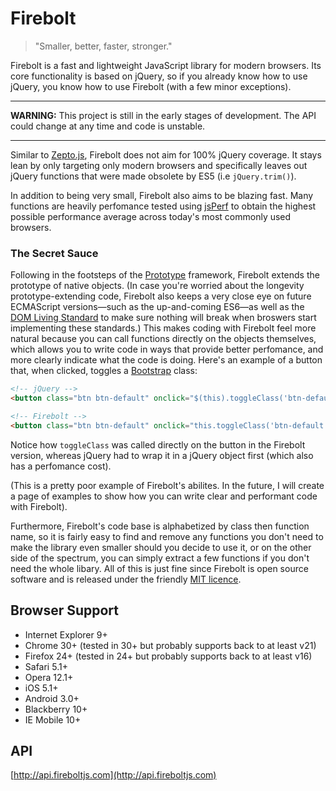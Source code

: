 Firebolt
========

> "Smaller, better, faster, stronger."

Firebolt is a fast and lightweight JavaScript library for modern browsers. Its core functionality is based on jQuery, so if you already know how to use jQuery, you know how to use Firebolt (with a few minor exceptions).

---

**WARNING:** This project is still in the early stages of development. The API could change at any time and code is unstable.

---

Similar to <a href="http://zeptojs.com" target="_blank">Zepto.js</a>, Firebolt does not aim for 100% jQuery coverage. It stays lean by only targeting only modern browsers and specifically leaves out jQuery functions that were made obsolete by ES5 (i.e `jQuery.trim()`).

In addition to being very small, Firebolt also aims to be blazing fast. Many functions are heavily perfomance tested using <a href="http://jsperf.com" target="_blank">jsPerf</a> to obtain the highest possible performance average across today's most commonly used browsers.

### The Secret Sauce

Following in the footsteps of the <a href="http://prototypejs.org/" target="_blank">Prototype</a> framework, Firebolt extends the prototype of native objects. (In case you're worried about the longevity prototype-extending code, Firebolt also keeps a very close eye on future ECMAScript versions&mdash;such as the up-and-coming ES6&mdash;as well as the <a href="http://dom.spec.whatwg.org" target="_blank">DOM Living Standard</a> to make sure nothing will break when broswers start implementing these standards.) This makes coding with Firebolt feel more natural because you can call functions directly on the objects themselves, which allows you to write code in ways that provide better perfomance, and more clearly indicate what the code is doing. Here's an example of a button that, when clicked, toggles a <a href="http://getbootstrap.com" target="_blank">Bootstrap</a> class:

```html
<!-- jQuery -->
<button class="btn btn-default" onclick="$(this).toggleClass('btn-default btn-success')">Text</button>

<!-- Firebolt -->
<button class="btn btn-default" onclick="this.toggleClass('btn-default btn-success')">Text</button>
```

Notice how `toggleClass` was called directly on the button in the Firebolt version, whereas jQuery had to wrap it in a jQuery object first (which also has a perfomance cost).

(This is a pretty poor example of Firebolt's abilites. In the future, I will create a page of examples to show how you can write clear and performant code with Firebolt).

Furthermore, Firebolt's code base is alphabetized by class then function name, so it is fairly easy to find and remove any functions you don't need to make the library even smaller should you decide to use it, or on the other side of the spectrum, you can simply extract a few functions if you don't need the whole libary. All of this is just fine since Firebolt is open source software and is released under the friendly [MIT licence](https://github.com/FireboltJS/Firebolt/blob/master/LICENSE.txt).


## Browser Support

* Internet Explorer 9+
* Chrome 30+ (tested in 30+ but probably supports back to at least v21)
* Firefox 24+ (tested in 24+ but probably supports back to at least v16)
* Safari 5.1+
* Opera 12.1+
* iOS 5.1+
* Android 3.0+
* Blackberry 10+
* IE Mobile 10+


## API

[http://api.fireboltjs.com](http://api.fireboltjs.com)
